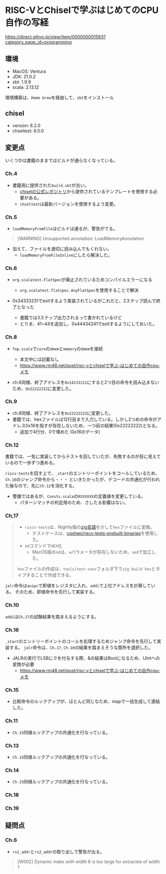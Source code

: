 # RISC-VとChiselで学ぶはじめてのCPU自作の写経

https://direct.gihyo.jp/view/item/000000001593?category_page_id=programming

## 環境

* MacOS: Ventura
* JDK: 21.0.2
* sbt: 1.9.9
* scala: 2.13.12

環境構築は、`Home brew`を経由して、`sbt`をインストール

## chisel

* version: 6.2.0
* chseltest: 6.0.0

## 変更点

いくつかは書籍のままではビルドが通らなくなっている。

### Ch.4

* 書籍用に提供された`build.sbt`が古い。
  * [chiselの公式レポジトリ]()から提供されているテンプレートを使用する必要がある。
  * `chseltest`は最新バージョンを使用するよう変更。

### Ch.5

* `loadMemoryFromFile`はビルドは通るが、警告がでる。

> [WARNING] Unsupported annotation: LoadMemoryAnnotation

* 加えて、ファイルを適切に読み込んでもくれない。
  * `loadMemoryFromFileInline`にしたら解決した。

### Ch.6

* `org.scalatest.FlatSpec`が廃止されているためコンパイルエラーになる
  * `org.scalatest.flatspec.AnyFlatSpec`を使用することで解決

* 0x34333231でexitするよう実装されているがこれだと、2ステップ読んで終了となった
  * 書籍では3ステップ出力されるって書かれているけど
  * とりま、41~44を追加し、0x44434241でexitするようにしておいた。

### Ch.8

* `Top.scala`で`core`の`dmem`と`memory`の`dmem`を接続
  * 本文中には記載なし
  * https://www.rm48.net/post/risc-vとchiselで学ぶ-はじめての自作cpu-メモ

* ch.6同様、終了アドレスを`0x14131211`にすると2つ目の命令を読み込まないため、`0x22222222`に変更した。

### Ch.9

* ch.8同様、終了アドレスを`0x22222222`に変更した。
* 書籍では、hexファイルは12行目まで入力している。しかし2つめの命令がアドレス0x16を指すが存在しないため、一つ前の結果(0x22222222)となる。
  * 追加で4行分、0で埋めた (0x16のデータ)

### Ch.12

書籍では、一気に実装してからテストを回していたが、失敗するのが目に見えているので一歩ずつ進める。

`riscv-tests`を回す上で、`_start`のエントリーポイントをコールしているため、`Ch.16`のジャンプ命令から・・・
といきたかったが、デコードの共通化が行われた後なので、先に`Ch.12`を消化する。

* 警備ではあるが、`Consts.scala`の`RSXXXXX`の定義値を変更している。
  * パターンマッチの判定用のため、さしたる影響はない。

### Ch,17

> * `riscv-tests`は、Nightly版の[zig言語](https://ziglang.org/)を介して`hex`ファイルに変換。
>   * テストケースは、[cgshep/riscv-tests-prebuilt-binaries](https://github.com/cgshep/riscv-tests-prebuilt-binaries)を使用した。
> * `od`コマンドで`HEX`化
>   * MacOS版の`od`は、`w`パラメータが存在しないため、`sed`で加工した。
>
> `hex`ファイルの作成は、`tools/test-conv`フォルダ下で`zig build hex`とタイプすることで作成できる。

`jalr`命令は`auipc`で即値をレジスタに入れ、`addi`で上位アドレスを計算している。
そのため、即値命令を先行して実装する。

### Ch.10

`addi`は`Ch,17`の試験結果を踏まえるようにする。

### Ch.16

`_start`のエントリーポイントのコールを処理するためジャンプ命令を先行して実装する。
`jalr`命令は、`Ch.17`, `Ch.10`の結果を踏まえそうな箇所を選択した。

* JALRの実行でLSBに０を付与する際、&の結果はBoolになるため、UIntへの変換が必要
  * https://www.rm48.net/post/risc-vとchiselで学ぶ-はじめての自作cpu-メモ

### Ch.15

* 比較命令のルックアップが、ほとんど同じなため、mapで一括生成して連結した。

### Ch.11

* `Ch.15`同様ルックアップの共通化を行なっている。

### Ch.13

* `Ch.15`同様ルックアップの共通化を行なっている。

### Ch.14

* `Ch.15`同様ルックアップの共通化を行なっている。

### Ch.18

### Ch.19

## 疑問点

### Ch.6

* `rs1_addr`と`rs2_addr`の取り出しで警告が出る。

> [W002] Dynamic index with width 6 is too large for extractee of width 1


